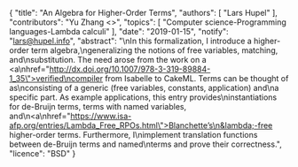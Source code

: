 {
    "title": "An Algebra for Higher-Order Terms",
    "authors": [
        "Lars Hupel"
    ],
    "contributors": "Yu Zhang <>",
    "topics": [
        "Computer science-Programming languages-Lambda calculi"
    ],
    "date": "2019-01-15",
    "notify": "lars@hupel.info",
    "abstract": "\nIn this formalization, I introduce a higher-order term algebra,\ngeneralizing the notions of free variables, matching, and\nsubstitution. The need arose from the work on a <a\nhref=\"http://dx.doi.org/10.1007/978-3-319-89884-1_35\">verified\ncompiler from Isabelle to CakeML</a>. Terms can be thought of as\nconsisting of a generic (free variables, constants, application) and\na specific part. As example applications, this entry provides\ninstantiations for de-Bruijn terms, terms with named variables, and\n<a\nhref=\"https://www.isa-afp.org/entries/Lambda_Free_RPOs.html\">Blanchette’s\n&lambda;-free higher-order terms</a>. Furthermore, I\nimplement translation functions between de-Bruijn terms and named\nterms and prove their correctness.",
    "licence": "BSD"
}